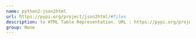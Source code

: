 ```yaml
---
name: python2-json2html
url: https://pypi.org/project/json2html/#files
description: to HTML Table Representation. URL : https://pypi.org/project/json2html/#files Groups : None
group: None
---
```

